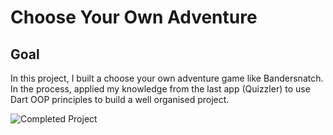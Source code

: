 # Choose Your Own Adventure

## Goal

In this project, I built a choose your own adventure game like Bandersnatch. In the process, applied my knowledge from the last app (Quizzler) to use Dart OOP principles to build a well organised project.

![Completed Project](https://github.com/londonappbrewery/Images/blob/master/Destini.gif)

